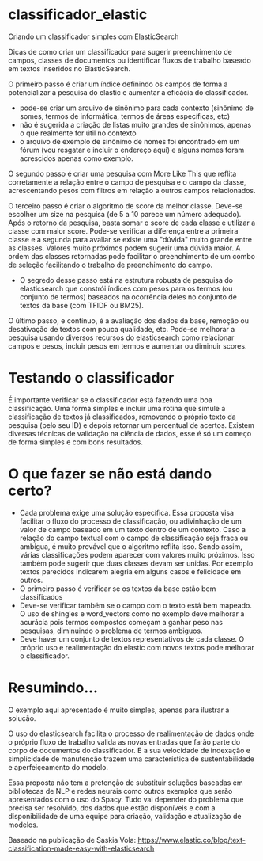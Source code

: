 # classificador_elastic
Criando um classificador simples com ElasticSearch

Dicas de como criar um classificador para sugerir preenchimento de campos, classes de documentos ou identificar fluxos de trabalho baseado em textos inseridos no ElasticSearch.

O primeiro passo é criar um índice definindo os campos de forma a potencializar a pesquisa do elastic e aumentar a eficácia do classificador.
- pode-se criar um arquivo de sinônimo para cada contexto (sinônimo de somes, termos de informática, termos de áreas específicas, etc)
- não é sugerida a criação de listas muito grandes de sinônimos, apenas o que realmente for útil no contexto
- o arquivo de exemplo de sinônimo de nomes foi encontrado em um fórum (vou resgatar e incluir o endereço aqui) e alguns nomes foram acrescidos apenas como exemplo.

O segundo passo é criar uma pesquisa com More Like This que reflita corretamente a relação entre o campo de pesquisa e o campo da classe, acrescentando pesos com filtros em relação a outros campos relacionados.

O terceiro passo é criar o algoritmo de score da melhor classe. Deve-se escolher um size na pesquisa (de 5 a 10 parece um número adequado). Após o retorno da pesquisa, basta somar o score de cada classe e utilizar a classe com maior score.
Pode-se verificar a diferença entre a primeira classe e a segunda para avaliar se existe uma "dúvida" muito grande entre as classes. Valores muito próximos podem sugerir uma dúvida maior. A ordem das classes retornadas pode facilitar o preenchimento de um combo de seleção facilitando o trabalho de preenchimento do campo.
- O segredo desse passo está na estrutura robusta de pesquisa do elasticsearch que constrói índices com pesos para os termos (ou conjunto de termos) baseados na ocorrência deles no conjunto de textos da base (com TFIDF ou BM25).

O último passo, e contínuo, é a avaliação dos dados da base, remoção ou desativação de textos com pouca qualidade, etc.
Pode-se melhorar a pesquisa usando diversos recursos do elasticsearch como relacionar campos e pesos, incluir pesos em termos e aumentar ou diminuir scores. 

# Testando o classificador
É importante verificar se o classificador está fazendo uma boa classificação. Uma forma simples é incluir uma rotina que simule a classificação de textos já classificados, removendo o próprio texto da pesquisa (pelo seu ID) e depois retornar um percentual de acertos. Existem diversas técnicas de validação na ciência de dados, esse é só um começo de forma simples e com bons resultados.

# O que fazer se não está dando certo?
- Cada problema exige uma solução específica. Essa proposta visa facilitar o fluxo do processo de classificação, ou adivinhação de um valor de campo baseado em um texto dentro de um contexto. Caso a relação do campo textual com o campo de classificação seja fraca ou ambígua, é muito provável que o algoritmo reflita isso. Sendo assim, várias classificações podem aparecer com valores muito próximos. Isso também pode sugerir que duas classes devam ser unidas. Por exemplo textos parecidos indicarem  alegria em alguns casos e felicidade em outros. 
- O primeiro passo é verificar se os textos da base estão bem classificados
- Deve-se verificar também se o campo com o texto está bem mapeado. O uso de shingles e word_vectors como no exemplo deve melhorar a acurácia pois termos compostos começam a ganhar peso nas pesquisas, diminuindo o problema de termos ambiguos.
- Deve haver um conjunto de textos representativos de cada classe. O próprio uso e realimentação do elastic com novos textos pode melhorar o classificador.

# Resumindo...
O exemplo aqui apresentado é muito simples, apenas para ilustrar a solução. 

O uso do elasticsearch facilita o processo de realimentação de dados onde o próprio fluxo de trabalho valida as novas entradas que farão parte do corpo de documentos do classificador. E a sua velocidade de indexação e simplicidade de manutenção trazem uma característica de sustentabilidade e aperfeiçeamento do modelo.

Essa proposta não tem a pretenção de substituir soluções baseadas em bibliotecas de NLP e redes neurais como outros exemplos que serão apresentados com o uso do Spacy. Tudo vai depender do problema que precisa ser resolvido, dos dados que estão disponíveis e com a disponibilidade de uma equipe para criação, validação e atualização de modelos. 

Baseado na publicação de Saskia Vola: https://www.elastic.co/blog/text-classification-made-easy-with-elasticsearch
